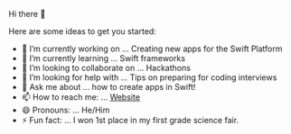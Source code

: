 Hi there 👋

Here are some ideas to get you started:

- 🔭 I’m currently working on ... Creating new apps for the Swift Platform
- 🌱 I’m currently learning ... Swift frameworks
- 👯 I’m looking to collaborate on ... Hackathons
- 🤔 I’m looking for help with ... Tips on preparing for coding interviews
- 💬 Ask me about ... how to create apps in Swift!
- 📫 How to reach me: ... [Website](https://aaronjhaughton.com)
- 😄 Pronouns: ... He/Him
- ⚡ Fun fact: ... I won 1st place in my first grade science fair.

